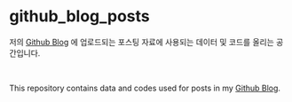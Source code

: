 # github_blog_posts

저의 [Github Blog] 에 업로드되는 포스팅 자료에 사용되는 데이터 및 코드를 올리는 공간입니다.

<br>

This repository contains data and codes used for posts in my [Github Blog].

[Github Blog]: https://hyewonleess.github.io/
